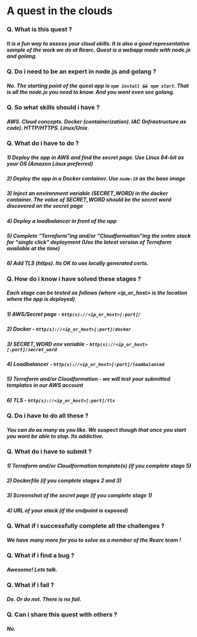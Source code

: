 # A quest in the clouds

### Q. What is this quest ?
#####  It is a fun way to assess your cloud skills. It is also a good representative sample of the work we do at Rearc. Quest is a webapp made with node.js and golang.

### Q. Do i need to be an expert in node.js and golang ?
#####  No. The starting point of the quest app is `npm install && npm start`. That is all the node.js you need to know. And you wont even see golang.

### Q. So what skills should i have ?
#####  AWS. Cloud concepts. Docker (containerization). IAC (Infrastructure as code). HTTP/HTTPS. Linux/Unix.

### Q. What do i have to do ?
#####   1) Deploy the app in AWS and find the secret page. Use Linux 64-bit as your OS (Amazon Linux preferred)
#####   2) Deploy the app in a Docker container. Use `node:10` as the base image
#####   3) Inject an environment variable (SECRET_WORD) in the docker container. The value of SECRET_WORD should be the secret word discovered on the secret page
#####   4) Deploy a loadbalancer in front of the app
#####   5) Complete "Terraform"ing and/or "Cloudformation"ing the entire stack for "single click" deployment (Use the latest version of Terraform available at the time)
#####   6) Add TLS (https). Its OK to use locally generated certs.

### Q. How do i know i have solved these stages ?
#####  Each stage can be tested as follows (where <ip_or_host> is the location where the app is deployed) 
#####   1) AWS/Secret page - `http(s)://<ip_or_host>[:port]/`
#####   2) Docker - `http(s)://<ip_or_host>[:port]/docker`
#####   3) SECRET_WORD env variable - `http(s)://<ip_or_host>[:port]/secret_word`
#####   4) Loadbalancer - `http(s)://<ip_or_host>[:port]/loadbalanced`
#####   5) Terraform and/or Cloudformation - we will test your submitted templates in our AWS account
#####   6) TLS - `http(s)://<ip_or_host>[:port]/tls`

### Q. Do i have to do all these ?
#####  You can do as many as you like. We suspect though that once you start you wont be able to stop. Its addictive.

### Q. What do i have to submit ?
#####   1) Terraform and/or Cloudformation template(s) (if you complete stage 5)
#####   2) Dockerfile (if you complete stages 2 and 3)
#####   3) Screenshot of the secret page (if you complete stage 1)
#####   4) URL of your stack (if the endpoint is exposed)

### Q. What if i successfully complete all the challenges ?
#####  We have many more for you to solve as a member of the Rearc team !

### Q. What if i find a bug ?
#####  Awesome! Lets talk.

### Q. What if i fail ?
#####  Do. Or do not. There is no fail.

### Q. Can i share this quest with others ?
##### No.
